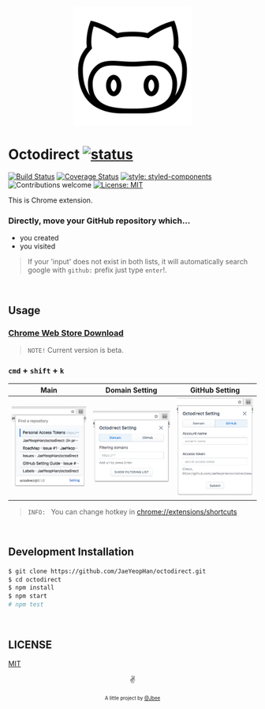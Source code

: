 <div align="center">
    <img src="./assets/octodirect_logo.png" width="240px" alt="octodirect-logo">
</div>

# Octodirect [![status](https://img.shields.io/badge/status-work%20in%20progress-orange.svg)](https://github.com/JaeYeopHan/octocard/issues)

[![Build Status](https://travis-ci.org/JaeYeopHan/octodirect.svg?branch=master)](https://travis-ci.org/JaeYeopHan/octodirect)
[![Coverage Status](https://coveralls.io/repos/github/JaeYeopHan/octodirect/badge.svg?branch=master)](https://coveralls.io/github/JaeYeopHan/octodirect?branch=master)
[![style: styled-components](https://img.shields.io/badge/style-%F0%9F%92%85%20styled--components-orange.svg?colorB=daa357&colorA=db748e)](https://github.com/styled-components/styled-components)
![Contributions welcome](https://img.shields.io/badge/contributions-welcome-brightgreen.svg)
[![License: MIT](https://img.shields.io/packagist/l/doctrine/orm.svg)](https://opensource.org/licenses/MIT)

This is Chrome extension.

### Directly, move your GitHub repository which...

- you created
- you visited

> If your 'input' does not exist in both lists, it will automatically search google with `github:` prefix just type `enter`!.

</br>

## Usage

### [Chrome Web Store Download](https://chrome.google.com/webstore/detail/octodirect/fmhgcellhhleloebmhbmdncogdddkkag?hl=ko)

> `NOTE!` Current version is beta.

### `cmd` + `shift` + `k`

<div align="center">

| Main                                                           | Domain Setting                                                 | GitHub Setting                                                 |
| :------------------------------------------------------------: | :------------------------------------------------------------: | :------------------------------------------------------------: |
| <img src="./assets/octodirect_screenshot_1.png" width="200px"> | <img src="./assets/octodirect_screenshot_2.png" width="200px"> | <img src="./assets/octodirect_screenshot_3.png" width="200px"> |

</div>

> `INFO: ` You can change hotkey in [chrome://extensions/shortcuts](chrome://extensions/shortcuts)

</br>

## Development Installation

```sh
$ git clone https://github.com/JaeYeopHan/octodirect.git
$ cd octodirect
$ npm install
$ npm start
# npm test
```

</br>

## LICENSE

[MIT](https://github.com/JaeYeopHan/octodirect/blob/master/LICENSE)

<p align="center">✌️</p>
<p align="center">
<sub><sup>A little project by <a href="https://jbee-resume.now.sh/">@Jbee</a></sup></sub>
</p>
